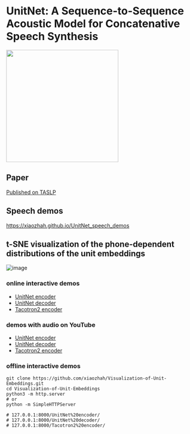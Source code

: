 # UnitNet: A Sequence-to-Sequence Acoustic Model for Concatenative Speech Synthesis
<img src="UnitNet_LOGO.svg" width="300">

## Paper
[Published on TASLP](https://ieeexplore.ieee.org/abstract/document/9468973)

## Speech demos
https://xiaozhah.github.io/UnitNet_speech_demos

## t-SNE visualization of the phone-dependent distributions of the unit embeddings
![image](vis_unit_embeddings.png)

### online interactive demos
* [UnitNet encoder](https://xiaozhah.github.io/Visualization-of-Unit-Embeddings/UnitNet%20encoder)
* [UnitNet decoder](https://xiaozhah.github.io/Visualization-of-Unit-Embeddings/UnitNet%20decoder)
* [Tacotron2 encoder](https://xiaozhah.github.io/Visualization-of-Unit-Embeddings/Tacotron2%20encoder)

### demos with audio on YouTube
* [UnitNet encoder](https://youtu.be/Jne83LuJ28o)
* [UnitNet decoder](https://youtu.be/xUDTWeyf9Ps)
* [Tacotron2 encoder](https://youtu.be/0Yrf6dRKhd4)

### offline interactive demos
```
git clone https://github.com/xiaozhah/Visualization-of-Unit-Embeddings.git
cd Visualization-of-Unit-Embeddings
python3 -m http.server
# or
python -m SimpleHTTPServer

# 127.0.0.1:8000/UnitNet%20encoder/
# 127.0.0.1:8000/UnitNet%20decoder/
# 127.0.0.1:8000/Tacotron2%20encoder/
```
